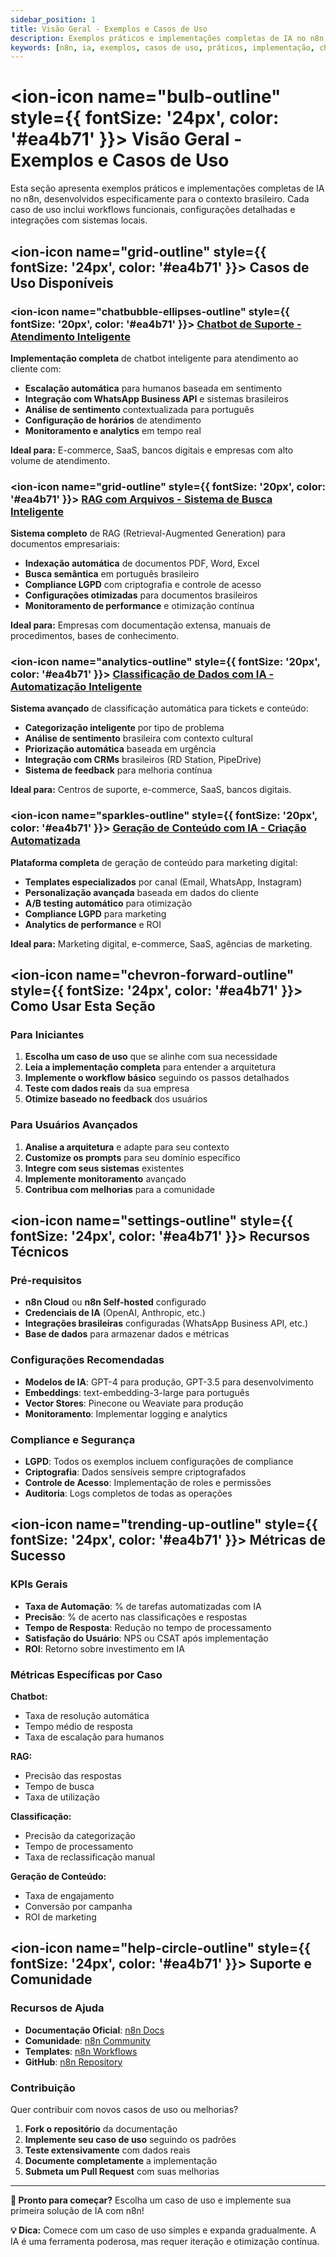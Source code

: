 ```yaml
---
sidebar_position: 1
title: Visão Geral - Exemplos e Casos de Uso
description: Exemplos práticos e implementações completas de IA no n8n para casos de uso brasileiros
keywords: [n8n, ia, exemplos, casos de uso, práticos, implementação, chatbot, rag, classificação, geração]
---
```


# <ion-icon name="bulb-outline" style={{ fontSize: '24px', color: '#ea4b71' }}></ion-icon> Visão Geral - Exemplos e Casos de Uso

Esta seção apresenta exemplos práticos e implementações completas de IA no n8n, desenvolvidos especificamente para o contexto brasileiro. Cada caso de uso inclui workflows funcionais, configurações detalhadas e integrações com sistemas locais.

## <ion-icon name="grid-outline" style={{ fontSize: '24px', color: '#ea4b71' }}></ion-icon> Casos de Uso Disponíveis

### <ion-icon name="chatbubble-ellipses-outline" style={{ fontSize: '20px', color: '#ea4b71' }}></ion-icon> [Chatbot de Suporte - Atendimento Inteligente](./chatbot-suporte.md)

**Implementação completa** de chatbot inteligente para atendimento ao cliente com:

- **Escalação automática** para humanos baseada em sentimento
- **Integração com WhatsApp Business API** e sistemas brasileiros
- **Análise de sentimento** contextualizada para português
- **Configuração de horários** de atendimento
- **Monitoramento e analytics** em tempo real

**Ideal para:** E-commerce, SaaS, bancos digitais e empresas com alto volume de atendimento.

### <ion-icon name="grid-outline" style={{ fontSize: '20px', color: '#ea4b71' }}></ion-icon> [RAG com Arquivos - Sistema de Busca Inteligente](./rag-com-arquivos.md)

**Sistema completo** de RAG (Retrieval-Augmented Generation) para documentos empresariais:

- **Indexação automática** de documentos PDF, Word, Excel
- **Busca semântica** em português brasileiro
- **Compliance LGPD** com criptografia e controle de acesso
- **Configurações otimizadas** para documentos brasileiros
- **Monitoramento de performance** e otimização contínua

**Ideal para:** Empresas com documentação extensa, manuais de procedimentos, bases de conhecimento.

### <ion-icon name="analytics-outline" style={{ fontSize: '20px', color: '#ea4b71' }}></ion-icon> [Classificação de Dados com IA - Automatização Inteligente](./classificacao-dados.md)

**Sistema avançado** de classificação automática para tickets e conteúdo:

- **Categorização inteligente** por tipo de problema
- **Análise de sentimento** brasileira com contexto cultural
- **Priorização automática** baseada em urgência
- **Integração com CRMs** brasileiros (RD Station, PipeDrive)
- **Sistema de feedback** para melhoria contínua

**Ideal para:** Centros de suporte, e-commerce, SaaS, bancos digitais.

### <ion-icon name="sparkles-outline" style={{ fontSize: '20px', color: '#ea4b71' }}></ion-icon> [Geração de Conteúdo com IA - Criação Automatizada](./geracao-conteudo.md)

**Plataforma completa** de geração de conteúdo para marketing digital:

- **Templates especializados** por canal (Email, WhatsApp, Instagram)
- **Personalização avançada** baseada em dados do cliente
- **A/B testing automático** para otimização
- **Compliance LGPD** para marketing
- **Analytics de performance** e ROI

**Ideal para:** Marketing digital, e-commerce, SaaS, agências de marketing.

## <ion-icon name="chevron-forward-outline" style={{ fontSize: '24px', color: '#ea4b71' }}></ion-icon> Como Usar Esta Seção

### Para Iniciantes

1. **Escolha um caso de uso** que se alinhe com sua necessidade
2. **Leia a implementação completa** para entender a arquitetura
3. **Implemente o workflow básico** seguindo os passos detalhados
4. **Teste com dados reais** da sua empresa
5. **Otimize baseado no feedback** dos usuários

### Para Usuários Avançados

1. **Analise a arquitetura** e adapte para seu contexto
2. **Customize os prompts** para seu domínio específico
3. **Integre com seus sistemas** existentes
4. **Implemente monitoramento** avançado
5. **Contribua com melhorias** para a comunidade

## <ion-icon name="settings-outline" style={{ fontSize: '24px', color: '#ea4b71' }}></ion-icon> Recursos Técnicos

### Pré-requisitos

- **n8n Cloud** ou **n8n Self-hosted** configurado
- **Credenciais de IA** (OpenAI, Anthropic, etc.)
- **Integrações brasileiras** configuradas (WhatsApp Business API, etc.)
- **Base de dados** para armazenar dados e métricas

### Configurações Recomendadas

- **Modelos de IA**: GPT-4 para produção, GPT-3.5 para desenvolvimento
- **Embeddings**: text-embedding-3-large para português
- **Vector Stores**: Pinecone ou Weaviate para produção
- **Monitoramento**: Implementar logging e analytics

### Compliance e Segurança

- **LGPD**: Todos os exemplos incluem configurações de compliance
- **Criptografia**: Dados sensíveis sempre criptografados
- **Controle de Acesso**: Implementação de roles e permissões
- **Auditoria**: Logs completos de todas as operações

## <ion-icon name="trending-up-outline" style={{ fontSize: '24px', color: '#ea4b71' }}></ion-icon> Métricas de Sucesso

### KPIs Gerais

- **Taxa de Automação**: % de tarefas automatizadas com IA
- **Precisão**: % de acerto nas classificações e respostas
- **Tempo de Resposta**: Redução no tempo de processamento
- **Satisfação do Usuário**: NPS ou CSAT após implementação
- **ROI**: Retorno sobre investimento em IA

### Métricas Específicas por Caso

**Chatbot:**
- Taxa de resolução automática
- Tempo médio de resposta
- Taxa de escalação para humanos

**RAG:**
- Precisão das respostas
- Tempo de busca
- Taxa de utilização

**Classificação:**
- Precisão da categorização
- Tempo de processamento
- Taxa de reclassificação manual

**Geração de Conteúdo:**
- Taxa de engajamento
- Conversão por campanha
- ROI de marketing

## <ion-icon name="help-circle-outline" style={{ fontSize: '24px', color: '#ea4b71' }}></ion-icon> Suporte e Comunidade

### Recursos de Ajuda

- **Documentação Oficial**: [n8n Docs](https://docs.n8n.io)
- **Comunidade**: [n8n Community](https://community.n8n.io)
- **Templates**: [n8n Workflows](https://n8n.io/workflows)
- **GitHub**: [n8n Repository](https://github.com/n8n-io/n8n)

### Contribuição

Quer contribuir com novos casos de uso ou melhorias?

1. **Fork o repositório** da documentação
2. **Implemente seu caso de uso** seguindo os padrões
3. **Teste extensivamente** com dados reais
4. **Documente completamente** a implementação
5. **Submeta um Pull Request** com suas melhorias

---

**🚀 Pronto para começar?** Escolha um caso de uso e implemente sua primeira solução de IA com n8n!

**💡 Dica:** Comece com um caso de uso simples e expanda gradualmente. A IA é uma ferramenta poderosa, mas requer iteração e otimização contínua.
